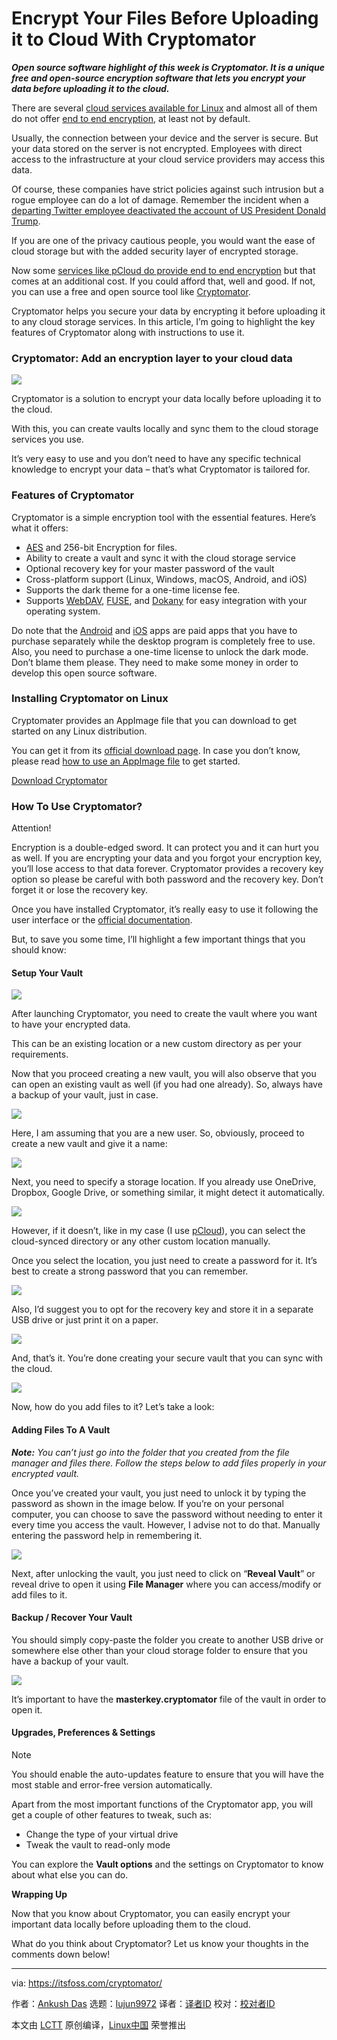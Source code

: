 [#]: collector: (lujun9972)
[#]: translator: ( )
[#]: reviewer: ( )
[#]: publisher: ( )
[#]: url: ( )
[#]: subject: (Encrypt Your Files Before Uploading it to Cloud With Cryptomator)
[#]: via: (https://itsfoss.com/cryptomator/)
[#]: author: (Ankush Das https://itsfoss.com/author/ankush/)

Encrypt Your Files Before Uploading it to Cloud With Cryptomator
======

_**Open source software highlight of this week is Cryptomator. It is a unique free and open-source encryption software that lets you encrypt your data before uploading it to the cloud.**_

There are several [cloud services available for Linux][1] and almost all of them do not offer [end to end encryption][2], at least not by default.

Usually, the connection between your device and the server is secure. But your data stored on the server is not encrypted. Employees with direct access to the infrastructure at your cloud service providers may access this data.

Of course, these companies have strict policies against such intrusion but a rogue employee can do a lot of damage. Remember the incident when a [departing Twitter employee deactivated the account of US President Donald Trump][3].

If you are one of the privacy cautious people, you would want the ease of cloud storage but with the added security layer of encrypted storage.

Now some [services like pCloud do provide end to end encryption][4] but that comes at an additional cost. If you could afford that, well and good. If not, you can use a free and open source tool like [Cryptomator][5].

Cryptomator helps you secure your data by encrypting it before uploading it to any cloud storage services. In this article, I’m going to highlight the key features of Cryptomator along with instructions to use it.

### Cryptomator: Add an encryption layer to your cloud data

![][6]

Cryptomator is a solution to encrypt your data locally before uploading it to the cloud.

With this, you can create vaults locally and sync them to the cloud storage services you use.

It’s very easy to use and you don’t need to have any specific technical knowledge to encrypt your data – that’s what Cryptomator is tailored for.

### Features of Cryptomator

Cryptomator is a simple encryption tool with the essential features. Here’s what it offers:

  * [AES][7] and 256-bit Encryption for files.
  * Ability to create a vault and sync it with the cloud storage service
  * Optional recovery key for your master password of the vault
  * Cross-platform support (Linux, Windows, macOS, Android, and iOS)
  * Supports the dark theme for a one-time license fee.
  * Supports [WebDAV][8], [FUSE][9], and [Dokany][10] for easy integration with your operating system.



Do note that the [Android][11] and [iOS][12] apps are paid apps that you have to purchase separately while the desktop program is completely free to use. Also, you need to purchase a one-time license to unlock the dark mode. Don’t blame them please. They need to make some money in order to develop this open source software.

### Installing Cryptomator on Linux

Cryptomater provides an AppImage file that you can download to get started on any Linux distribution.

You can get it from its [official download page][13]. In case you don’t know, please read [how to use an AppImage file][14] to get started.

[Download Cryptomator][5]

### How To Use Cryptomator?

Attention!

Encryption is a double-edged sword. It can protect you and it can hurt you as well.
If you are encrypting your data and you forgot your encryption key, you’ll lose access to that data forever.
Cryptomator provides a recovery key option so please be careful with both password and the recovery key. Don’t forget it or lose the recovery key.

Once you have installed Cryptomator, it’s really easy to use it following the user interface or the [official documentation][15].

But, to save you some time, I’ll highlight a few important things that you should know:

#### Setup Your Vault

![][16]

After launching Cryptomator, you need to create the vault where you want to have your encrypted data.

This can be an existing location or a new custom directory as per your requirements.

Now that you proceed creating a new vault, you will also observe that you can open an existing vault as well (if you had one already). So, always have a backup of your vault, just in case.

![][17]

Here, I am assuming that you are a new user. So, obviously, proceed to create a new vault and give it a name:

![][18]

Next, you need to specify a storage location. If you already use OneDrive, Dropbox, Google Drive, or something similar, it might detect it automatically.

![][19]

However, if it doesn’t, like in my case (I use [pCloud][20]), you can select the cloud-synced directory or any other custom location manually.

Once you select the location, you just need to create a password for it. It’s best to create a strong password that you can remember.

![][21]

Also, I’d suggest you to opt for the recovery key and store it in a separate USB drive or just print it on a paper.

![][22]

And, that’s it. You’re done creating your secure vault that you can sync with the cloud.

![][23]

Now, how do you add files to it? Let’s take a look:

#### Adding Files To A Vault

_**Note:** You can’t just go into the folder that you created from the file manager and files there. Follow the steps below to add files properly in your encrypted vault._

Once you’ve created your vault, you just need to unlock it by typing the password as shown in the image below. If you’re on your personal computer, you can choose to save the password without needing to enter it every time you access the vault. However, I advise not to do that. Manually entering the password help in remembering it.

![][24]

Next, after unlocking the vault, you just need to click on “**Reveal Vault**” or reveal drive to open it using **File Manager** where you can access/modify or add files to it.

#### Backup / Recover Your Vault

You should simply copy-paste the folder you create to another USB drive or somewhere else other than your cloud storage folder to ensure that you have a backup of your vault.

![][25]

It’s important to have the **masterkey.cryptomator** file of the vault in order to open it.

#### Upgrades, Preferences &amp; Settings

Note

You should enable the auto-updates feature to ensure that you will have the most stable and error-free version automatically.

Apart from the most important functions of the Cryptomator app, you will get a couple of other features to tweak, such as:

  * Change the type of your virtual drive
  * Tweak the vault to read-only mode



You can explore the **Vault options** and the settings on Cryptomator to know about what else you can do.

**Wrapping Up**

Now that you know about Cryptomator, you can easily encrypt your important data locally before uploading them to the cloud.

What do you think about Cryptomator? Let us know your thoughts in the comments down below!

--------------------------------------------------------------------------------

via: https://itsfoss.com/cryptomator/

作者：[Ankush Das][a]
选题：[lujun9972][b]
译者：[译者ID](https://github.com/译者ID)
校对：[校对者ID](https://github.com/校对者ID)

本文由 [LCTT](https://github.com/LCTT/TranslateProject) 原创编译，[Linux中国](https://linux.cn/) 荣誉推出

[a]: https://itsfoss.com/author/ankush/
[b]: https://github.com/lujun9972
[1]: https://itsfoss.com/cloud-services-linux/
[2]: https://en.wikipedia.org/wiki/End-to-end_encryption
[3]: https://www.theverge.com/2017/11/2/16600732/donald-trump-twitter-account-gone-realdonaldtrump
[4]: https://partner.pcloud.com/r/22317
[5]: https://cryptomator.org/
[6]: https://i0.wp.com/itsfoss.com/wp-content/uploads/2020/04/cryptomator-ft.jpg?ssl=1
[7]: https://en.wikipedia.org/wiki/Advanced_Encryption_Standard
[8]: https://en.wikipedia.org/wiki/WebDAV
[9]: https://en.wikipedia.org/wiki/Filesystem_in_Userspace
[10]: https://en.wikipedia.org/wiki/Dokan_Library
[11]: https://play.google.com/store/apps/details?id=org.cryptomator&hl=en_US
[12]: https://apps.apple.com/us/app/cryptomator/id953086535
[13]: https://cryptomator.org/downloads/
[14]: https://itsfoss.com/use-appimage-linux/
[15]: https://docs.cryptomator.org
[16]: https://i1.wp.com/itsfoss.com/wp-content/uploads/2020/04/cryptomator-add-vault.jpg?ssl=1
[17]: https://i2.wp.com/itsfoss.com/wp-content/uploads/2020/04/cryptomator-create-open-vault.jpg?ssl=1
[18]: https://i0.wp.com/itsfoss.com/wp-content/uploads/2020/04/cryptomator-add-vault-name.jpg?ssl=1
[19]: https://i1.wp.com/itsfoss.com/wp-content/uploads/2020/04/cryptomator-vault-location.jpg?ssl=1
[20]: https://itsfoss.com/recommends/pcloud/
[21]: https://i2.wp.com/itsfoss.com/wp-content/uploads/2020/04/cryptomator-pass.jpg?ssl=1
[22]: https://i2.wp.com/itsfoss.com/wp-content/uploads/2020/04/cryptomator-recovery.jpg?ssl=1
[23]: https://i1.wp.com/itsfoss.com/wp-content/uploads/2020/04/cryptomator-vault-success.jpg?ssl=1
[24]: https://i2.wp.com/itsfoss.com/wp-content/uploads/2020/04/cryptomator-unlock.jpg?ssl=1
[25]: https://i2.wp.com/itsfoss.com/wp-content/uploads/2020/04/cryptomator-master.jpg?ssl=1
